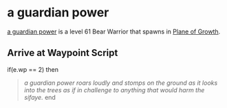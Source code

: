 # a guardian power



[a guardian power](/npc/127037) is a level 61 Bear Warrior that spawns in [Plane of Growth](/zone/127).



## Arrive at Waypoint Script

if(e.wp == 2) then


>*a guardian power roars loudly and stomps on the ground as it looks into the trees as if in challenge to anything that would harm the sifaye.*
end
